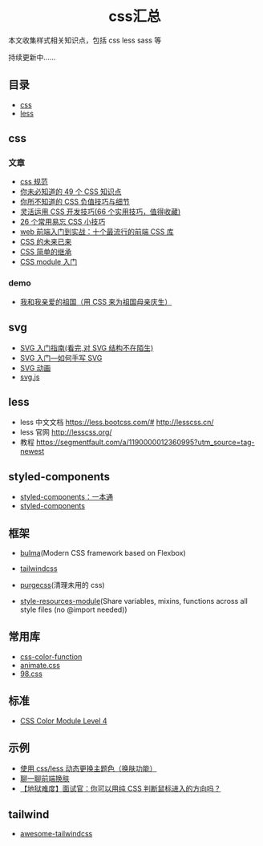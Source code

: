 <h1 align="center">css汇总</h1>

本文收集样式相关知识点，包括 css less sass 等

持续更新中……

## 目录

- [css](#css)
- [less](#less)

## css

### 文章

- [css 规范](./css规范.md)
- [你未必知道的 49 个 CSS 知识点](https://juejin.im/post/5d3eca78e51d4561cb5dde12)
- [你所不知道的 CSS 负值技巧与细节](https://juejin.im/post/5d4b8707f265da03a65302bd)
- [灵活运用 CSS 开发技巧(66 个实用技巧，值得收藏)](https://juejin.im/post/5d4d0ec651882549594e7293)
- [26 个常用易忘 CSS 小技巧](https://juejin.im/post/5da3a357f265da5b6723ee1e)
- [web 前端入门到实战：十个最流行的前端 CSS 库](https://www.toutiao.com/a6745325916328559107)
- [CSS 的未来已来](https://juejin.im/post/5dcb9c126fb9a04aba52bdf4)
- [CSS 简单的继承](https://juejin.im/post/5dcb89186fb9a04a752ba034)
- [CSS module 入门](https://segmentfault.com/a/1190000014722978)

### demo

- [我和我亲爱的祖国（用 CSS 来为祖国母亲庆生）](https://juejin.im/post/5d926c65f265da5b576bd4d6)

## svg

- [SVG 入门指南(看完,对 SVG 结构不在陌生)](https://juejin.im/post/5deee313518825121c330c8e)
- [SVG 入门—如何手写 SVG](https://juejin.im/post/5acd7c316fb9a028c813348d)
- [SVG 动画](https://www.bestvist.com/p/43)
- [svg.js](https://github.com/svgdotjs/svg.js)

## less

- less 中文文档 https://less.bootcss.com/# http://lesscss.cn/
- less 官网 http://lesscss.org/
- 教程 https://segmentfault.com/a/1190000012360995?utm_source=tag-newest

## styled-components

- [styled-components：一本通](https://juejin.im/post/5acdaf8a518825619d4d2034)
- [styled-components](https://styled-components.com/docs/basics)

## 框架

- [bulma](https://github.com/jgthms/bulma/)(Modern CSS framework based on Flexbox)
- [tailwindcss](https://tailwindcss.com/)
- [purgecss](https://purgecss.com/)(清理未用的 css)

- [style-resources-module](https://github.com/nuxt-community/style-resources-module)(Share variables, mixins, functions across all style files (no @import needed))

## 常用库

- [css-color-function](https://github.com/ianstormtaylor/css-color-function)
- [animate.css](https://github.com/daneden/animate.css)
- [98.css](https://github.com/jdan/98.css)

## 标准

- [CSS Color Module Level 4](https://drafts.csswg.org/css-color/#modifying-colors)

## 示例

- [使用 css/less 动态更换主题色（换肤功能）](https://www.cnblogs.com/leiting/p/11203383.html)
- [聊一聊前端换肤](https://juejin.im/post/5ca41617f265da3092006155)
- [【地狱难度】面试官：你可以用纯 CSS 判断鼠标进入的方向吗？](https://juejin.im/post/5eaa2993e51d454d8b56a8e9)


## tailwind

- [awesome-tailwindcss](https://github.com/aniftyco/awesome-tailwindcss)